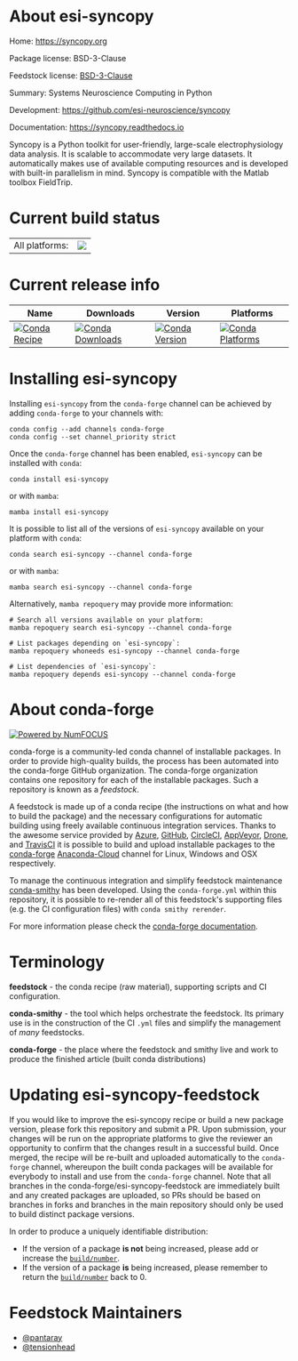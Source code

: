 About esi-syncopy
=================

Home: https://syncopy.org

Package license: BSD-3-Clause

Feedstock license: [BSD-3-Clause](https://github.com/conda-forge/esi-syncopy-feedstock/blob/main/LICENSE.txt)

Summary: Systems Neuroscience Computing in Python

Development: https://github.com/esi-neuroscience/syncopy

Documentation: https://syncopy.readthedocs.io

Syncopy is a Python toolkit for user-friendly, large-scale electrophysiology data analysis.
It is scalable to accommodate very large datasets. It automatically makes use of available
computing resources and is developed with built-in parallelism in mind. Syncopy is compatible with
the Matlab toolbox FieldTrip.


Current build status
====================


<table><tr><td>All platforms:</td>
    <td>
      <a href="https://dev.azure.com/conda-forge/feedstock-builds/_build/latest?definitionId=15084&branchName=main">
        <img src="https://dev.azure.com/conda-forge/feedstock-builds/_apis/build/status/esi-syncopy-feedstock?branchName=main">
      </a>
    </td>
  </tr>
</table>

Current release info
====================

| Name | Downloads | Version | Platforms |
| --- | --- | --- | --- |
| [![Conda Recipe](https://img.shields.io/badge/recipe-esi--syncopy-green.svg)](https://anaconda.org/conda-forge/esi-syncopy) | [![Conda Downloads](https://img.shields.io/conda/dn/conda-forge/esi-syncopy.svg)](https://anaconda.org/conda-forge/esi-syncopy) | [![Conda Version](https://img.shields.io/conda/vn/conda-forge/esi-syncopy.svg)](https://anaconda.org/conda-forge/esi-syncopy) | [![Conda Platforms](https://img.shields.io/conda/pn/conda-forge/esi-syncopy.svg)](https://anaconda.org/conda-forge/esi-syncopy) |

Installing esi-syncopy
======================

Installing `esi-syncopy` from the `conda-forge` channel can be achieved by adding `conda-forge` to your channels with:

```
conda config --add channels conda-forge
conda config --set channel_priority strict
```

Once the `conda-forge` channel has been enabled, `esi-syncopy` can be installed with `conda`:

```
conda install esi-syncopy
```

or with `mamba`:

```
mamba install esi-syncopy
```

It is possible to list all of the versions of `esi-syncopy` available on your platform with `conda`:

```
conda search esi-syncopy --channel conda-forge
```

or with `mamba`:

```
mamba search esi-syncopy --channel conda-forge
```

Alternatively, `mamba repoquery` may provide more information:

```
# Search all versions available on your platform:
mamba repoquery search esi-syncopy --channel conda-forge

# List packages depending on `esi-syncopy`:
mamba repoquery whoneeds esi-syncopy --channel conda-forge

# List dependencies of `esi-syncopy`:
mamba repoquery depends esi-syncopy --channel conda-forge
```


About conda-forge
=================

[![Powered by
NumFOCUS](https://img.shields.io/badge/powered%20by-NumFOCUS-orange.svg?style=flat&colorA=E1523D&colorB=007D8A)](https://numfocus.org)

conda-forge is a community-led conda channel of installable packages.
In order to provide high-quality builds, the process has been automated into the
conda-forge GitHub organization. The conda-forge organization contains one repository
for each of the installable packages. Such a repository is known as a *feedstock*.

A feedstock is made up of a conda recipe (the instructions on what and how to build
the package) and the necessary configurations for automatic building using freely
available continuous integration services. Thanks to the awesome service provided by
[Azure](https://azure.microsoft.com/en-us/services/devops/), [GitHub](https://github.com/),
[CircleCI](https://circleci.com/), [AppVeyor](https://www.appveyor.com/),
[Drone](https://cloud.drone.io/welcome), and [TravisCI](https://travis-ci.com/)
it is possible to build and upload installable packages to the
[conda-forge](https://anaconda.org/conda-forge) [Anaconda-Cloud](https://anaconda.org/)
channel for Linux, Windows and OSX respectively.

To manage the continuous integration and simplify feedstock maintenance
[conda-smithy](https://github.com/conda-forge/conda-smithy) has been developed.
Using the ``conda-forge.yml`` within this repository, it is possible to re-render all of
this feedstock's supporting files (e.g. the CI configuration files) with ``conda smithy rerender``.

For more information please check the [conda-forge documentation](https://conda-forge.org/docs/).

Terminology
===========

**feedstock** - the conda recipe (raw material), supporting scripts and CI configuration.

**conda-smithy** - the tool which helps orchestrate the feedstock.
                   Its primary use is in the construction of the CI ``.yml`` files
                   and simplify the management of *many* feedstocks.

**conda-forge** - the place where the feedstock and smithy live and work to
                  produce the finished article (built conda distributions)


Updating esi-syncopy-feedstock
==============================

If you would like to improve the esi-syncopy recipe or build a new
package version, please fork this repository and submit a PR. Upon submission,
your changes will be run on the appropriate platforms to give the reviewer an
opportunity to confirm that the changes result in a successful build. Once
merged, the recipe will be re-built and uploaded automatically to the
`conda-forge` channel, whereupon the built conda packages will be available for
everybody to install and use from the `conda-forge` channel.
Note that all branches in the conda-forge/esi-syncopy-feedstock are
immediately built and any created packages are uploaded, so PRs should be based
on branches in forks and branches in the main repository should only be used to
build distinct package versions.

In order to produce a uniquely identifiable distribution:
 * If the version of a package **is not** being increased, please add or increase
   the [``build/number``](https://docs.conda.io/projects/conda-build/en/latest/resources/define-metadata.html#build-number-and-string).
 * If the version of a package **is** being increased, please remember to return
   the [``build/number``](https://docs.conda.io/projects/conda-build/en/latest/resources/define-metadata.html#build-number-and-string)
   back to 0.

Feedstock Maintainers
=====================

* [@pantaray](https://github.com/pantaray/)
* [@tensionhead](https://github.com/tensionhead/)

